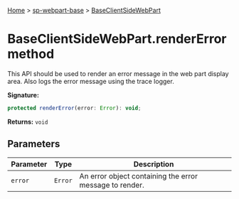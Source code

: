 <!-- docId=sp-webpart-base.baseclientsidewebpart.rendererror -->

[Home](./index.md) &gt; [sp-webpart-base](./sp-webpart-base.md) &gt; [BaseClientSideWebPart](./sp-webpart-base.baseclientsidewebpart.md)

# BaseClientSideWebPart.renderError method

This API should be used to render an error message in the web part display area. Also logs the error message using the trace logger.

**Signature:**
```javascript
protected renderError(error: Error): void;
```
**Returns:** `void`

## Parameters

|  Parameter | Type | Description |
|  --- | --- | --- |
|  `error` | `Error` | An error object containing the error message to render. |

